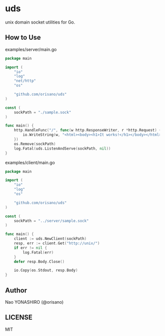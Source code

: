 # uds
unix domain socket utilities for Go.

## How to Use
examples/server/main.go

```go
package main

import (
	"io"
	"log"
	"net/http"
	"os"

	"github.com/orisano/uds"
)

const (
	sockPath = "./sample.sock"
)

func main() {
	http.HandleFunc("/", func(w http.ResponseWriter, r *http.Request) {
		io.WriteString(w, "<html><body><h1>It works!</h1></body></html>")
	})
	os.Remove(sockPath)
	log.Fatal(uds.ListenAndServe(sockPath, nil))
}

```

examples/client/main.go

```go
package main

import (
	"io"
	"log"
	"os"

	"github.com/orisano/uds"
)

const (
	sockPath = "../server/sample.sock"
)

func main() {
	client := uds.NewClient(sockPath)
	resp, err := client.Get("http://unix/")
	if err != nil {
		log.Fatal(err)
	}
	defer resp.Body.Close()

	io.Copy(os.Stdout, resp.Body)
}
```

## Author
Nao YONASHIRO (@orisano)

## LICENSE
MIT
